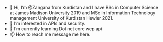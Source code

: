 - 👋 Hi, I’m @Zangana from Kurdistan and I have BSc in Computer Science at James Madison University 2019 and MSc in Information Technology management University of Kurdistan Hewler 2021. 
- 👀 I’m interested in APIs and security. 
- 🌱 I’m currently learning Dot net core wep api
- 📫 How to reach me message me here. 

<!---
Zangana/Zangana is a ✨ special ✨ repository because its `README.md` (this file) appears on your GitHub profile.
You can click the Preview link to take a look at your changes.
--->
